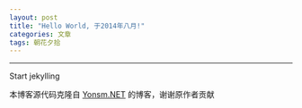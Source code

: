 ```yaml
---
layout: post
title: "Hello World, 于2014年八月!"
categories: 文章
tags: 朝花夕拾
---
```



---

Start jekylling

本博客源代码克隆自 [Yonsm.NET](http://www.yonsm.net) 的博客，谢谢原作者贡献
